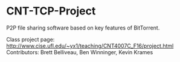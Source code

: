 # CNT-TCP-Project
P2P file sharing software based on key features of BitTorrent.

Class project page: http://www.cise.ufl.edu/~yx1/teaching/CNT4007C_F16/project.html
Contributors: Brett Belliveau, Ben Winninger, Kevin Krames

